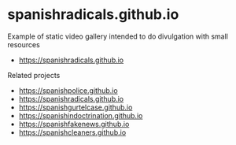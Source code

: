 # spanishradicals.github.io

Example of static video gallery intended to do divulgation with small resources
- https://spanishradicals.github.io

Related projects
- https://spanishpolice.github.io
- https://spanishradicals.github.io
- https://spanishgurtelcase.github.io
- https://spanishindoctrination.github.io
- https://spanishfakenews.github.io
- https://spanishcleaners.github.io
